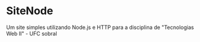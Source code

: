 # SiteNode
Um site simples utilizando Node.js e HTTP para a disciplina de "Tecnologias Web II" - UFC sobral
